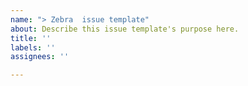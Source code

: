 ```yaml
---
name: "> Zebra  issue template"
about: Describe this issue template's purpose here.
title: ''
labels: ''
assignees: ''

---
```



